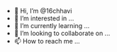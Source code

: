 - 👋 Hi, I’m @16chhavi
- 👀 I’m interested in ...
- 🌱 I’m currently learning ...
- 💞️ I’m looking to collaborate on ...
- 📫 How to reach me ...

<!---
16chhavi/16chhavi is a ✨ special ✨ repository because its `README.md` (this file) appears on your GitHub profile.
You can click the Preview link to take a look at your changes.
--->
